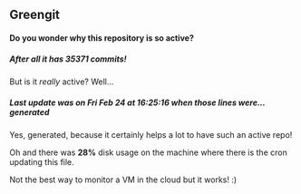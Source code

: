 ## Greengit

#### Do you wonder why this repository is so active?

##### After all it has 35371 commits!

But is it *really* active? Well...

##### Last update was on Fri Feb 24 at 16:25:16 when those lines were... generated

Yes, generated, because it certainly helps a lot to have such an active repo!

Oh and there was **28%** disk usage on the machine
where there is the cron updating this file.

Not the best way to monitor a VM in the cloud but it works! :)
